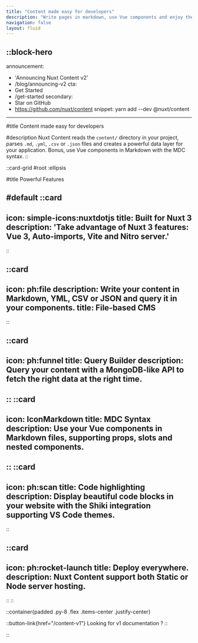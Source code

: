 ```yaml
---
title: "Content made easy for developers"
description: "Write pages in markdown, use Vue components and enjoy the power of Nuxt with a blazing fast developer experience."
navigation: false
layout: fluid
---
```


::block-hero
---
announcement:
  - 'Announcing Nuxt Content v2'
  - /blog/announcing-v2
cta:
  - Get Started
  - /get-started
secondary:
  - Star on GitHub
  - https://github.com/nuxt/content
snippet: yarn add --dev @nuxt/content
---

#title
Content made easy for developers

#description
Nuxt Content reads the `content/` directory in your project, parses `.md`, `.yml`, `.csv` or `.json` files and creates a powerful data layer for your application. Bonus, use Vue components in Markdown with the MDC syntax.
::

::card-grid
#root
:ellipsis

#title
Powerful Features

#default
  ::card
  ---
  icon: simple-icons:nuxtdotjs
  title: Built for Nuxt 3
  description: 'Take advantage of Nuxt 3 features: Vue 3, Auto-imports, Vite and Nitro server.'
  ---
  ::

  ::card
  ---
  icon: ph:file
  description: Write your content in Markdown, YML, CSV or JSON and query it in your components.
  title: File-based CMS
  ---
  ::

  ::card
  ---
  icon: ph:funnel
  title: Query Builder
  description: Query your content with a MongoDB-like API to fetch the right data at the right time.
  ---
  ::
  ::card
  ---
  icon: IconMarkdown
  title: MDC Syntax
  description: Use your Vue components in Markdown files, supporting props, slots and nested components.
  ---
  ::
  ::card
  ---
  icon: ph:scan
  title: Code highlighting
  description: Display beautiful code blocks in your website with the Shiki integration supporting VS Code themes.
  ---
  ::

  ::card
  ---
  icon: ph:rocket-launch
  title: Deploy everywhere.
  description: Nuxt Content support both Static or Node server hosting.
  ---
  ::
::

::container{padded .py-8 .flex .items-center .justify-center}

  ::button-link{href="/content-v1"}
  Looking for v1 documentation ?
  ::

::
